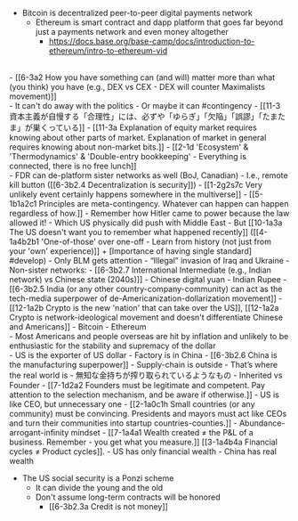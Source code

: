 - Bitcoin is decentralized peer-to-peer digital payments network
  - Ethereum is smart contract and dapp platform that goes far beyond just a payments network and even money altogether
    - https://docs.base.org/base-camp/docs/introduction-to-ethereum/intro-to-ethereum-vid
<br>
- [[6-3a2 How you have something can (and will) matter more than what (you think) you have (e.g., DEX vs CEX - DEX will counter Maximalists movement)]]
<br>
- It can't do away with the politics 
  - Or maybe it can #contingency 
    - [[11-3 資本主義が自慢する「合理性」には、必ずや「ゆらぎ」「欠陥」「誤謬」「たまたま」が巣くっている]]
      - [[11-3a Explanation of equity market requires knowing about other parts of market. Explanation of market in general requires knowing about non-market bits.]]
				- [[2-1d 'Ecosystem' & 'Thermodynamics' & 'Double-entry bookkeeping' - Everything is connected, there is no free lunch]]
<br>
- FDR can de-platform sister networks as well (BoJ, Canadian)
  - I.e., remote kill button ([[6-3b2.4 Decentralization is security]])
    - [[1-2g2s7c Very unlikely event certainly happens somewhere in the multiverse]]
      - [[5-1b1a2c1 Principles are meta-contingency. Whatever can happen can happen regardless of how.]]
				- Remember how Hitler came to power because the law allowed it! 
  - Which US physically did push with Middle East 
    - But [[10-1a3a The US doesn't want you to remember what happened recently]] ([[4-1a4b2b1 'One-of-those' over one-off - Learn from history (not just from your 'own' experience)]] + [Importance of having single standard] #develop)
      - Only BLM gets attention
      - “Illegal” invasion of Iraq and Ukraine 
  - Non-sister networks:
    - [[6-3b2.7 International Intermediate (e.g., Indian network) vs Chinese state (2040s)]]
      - Chinese digital yuan
      - Indian Rupee 
				- [[6-3b2.5 India (or any other country-company-community) can act as the tech-media superpower of de-Americanization-dollarization movement]]
    - [[12-1a2b Crypto is the new 'nation' that can take over the US]], [[12-1a2a Crypto is network-ideological movement and doesn't differentiate Chinese and Americans]]
      - Bitcoin
      - Ethereum
<br>
- Most Americans and people overseas are hit by inflation and unlikely to be enthusiastic for the stability and supremacy of the dollar
<br>
- US is the exporter of US dollar
  - Factory is in China
    - [[6-3b2.6 China is the manufacturing superpower]]
  - Supply-chain is outside
    - That’s where the real world is
  - 無知な金持ちが搾り取られているようなもの
  - Inherited vs Founder
    - [[7-1d2a2 Founders must be legitimate and competent. Pay attention to the selection mechanism, and be aware if otherwise.]]
      - US is like CEO, but unnecessary one
				- [[2-1a0c1h Small countries (or any community) must be convincing. Presidents and mayors must act like CEOs and turn their communities into startup countries-counties.]]
  - Abundance-arrogant-infinity mindset
  - [[7-1a4a1 Wealth created ≠ the P&L of a business. Remember - you get what you measure.]] [[3-1a4b4a Financial cycles ≠ Product cycles]].
    - US has only financial wealth
    - China has real wealth
	
- The US social security is a Ponzi scheme
  - It can divide the young and the old
  - Don't assume long-term contracts will be honored
    - [[6-3b2.3a Credit is not money]]